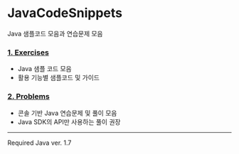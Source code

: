 # JavaCodeSnippets
Java 샘플코드 모음과 연습문제 모음

### [1. Exercises](./Exercises)
* Java 샘플 코드 모음
* 활용 기능별 샘플코드 및 가이드

### [2. Problems](./Problems)
* 콘솔 기반 Java 연습문제 및 풀이 모음
* Java SDK의 API만 사용하는 풀이 권장

----
Required Java ver. 1.7
